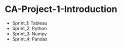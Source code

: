 # CA-Project-1-Introduction

- Sprint_1: Tableau
- Sprint_2: Python
- Sprint_3: Numpy
- Sprint_4: Pandas